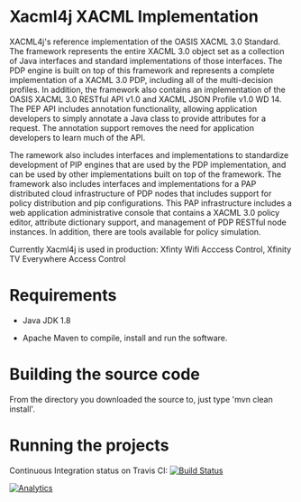 # Xacml4j XACML Implementation

XACML4j's reference implementation of the OASIS XACML 3.0 Standard. The framework represents the entire XACML 3.0 object set as a collection of Java interfaces and standard implementations of those interfaces.  The PDP engine is built on top of this framework and represents a complete implementation of a XACML 3.0 PDP, including all of the multi-decision profiles. In addition, the framework also contains an implementation of the OASIS XACML 3.0 RESTful API v1.0 and XACML JSON Profile v1.0 WD 14. The PEP API includes annotation functionality, allowing application developers to simply annotate a Java class to provide attributes for a request. The annotation support removes the need for application developers to learn much of the API.

The ramework also includes interfaces and implementations to standardize development of PIP engines that are used by the PDP implementation, and can be used by other implementations built on top of the framework. The framework also includes interfaces and implementations for a PAP distributed cloud infrastructure of PDP nodes that includes support for policy distribution and pip configurations. This PAP infrastructure includes a web application administrative console that contains a XACML 3.0 policy editor, attribute dictionary support, and management of PDP RESTful node instances. In addition, there are tools available for policy simulation.

Currently Xacml4j is used in production: Xfinty Wifi Acccess Control, Xfinity TV Everywhere Access Control


# Requirements

* Java JDK 1.8

*  Apache Maven to compile, install and run the software.

# Building the source code

From the directory you downloaded the source to, just type 'mvn clean install'.

# Running the projects





Continuous Integration status on Travis CI: [![Build Status](https://travis-ci.org/xacml4j/xacml4j.svg?branch=master)](https://travis-ci.org/xacml4j/xacml4j)

[![Analytics](https://ga-beacon.appspot.com/UA-56280504-2/xacml4j/readme?pixel)](https://github.com/igrigorik/ga-beacon)
